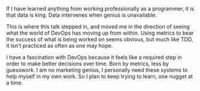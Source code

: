 If I have learned anything from working professionally as a programmer, it is that data is king. Data intervenes when genius is unavailable.

This is where this talk stepped in, and moved me in the direction of seeing what the world of DevOps has moving up from within. Using metrics to bear the success of what is being worked on seems obvious, but much like TDD, it isn't practiced as often as one may hope.

I have a fascination with DevOps because it feels like a required step in order to make better decisions over time. Born by metrics, less by guesswork. I am no marketing genius, I personally need these systems to help myself in my own work. So I plan to keep trying to learn, one nugget at a time.